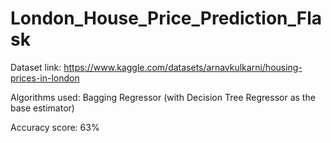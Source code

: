 # London_House_Price_Prediction_Flask

Dataset link: https://www.kaggle.com/datasets/arnavkulkarni/housing-prices-in-london

Algorithms used: Bagging Regressor (with Decision Tree Regressor as the base estimator)

Accuracy score: 63%
